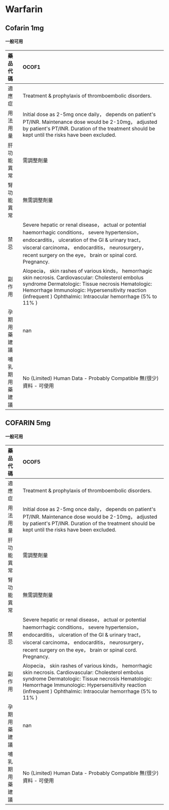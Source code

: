 # Warfarin

## Cofarin 1mg

#### 一般可用

| 藥品代碼       | OCOF1                                                                                                                                                                                                                                                                        |
|:---------------|:-----------------------------------------------------------------------------------------------------------------------------------------------------------------------------------------------------------------------------------------------------------------------------|
| 適應症         | Treatment & prophylaxis of thromboembolic disorders.                                                                                                                                                                                                                         |
| 用法用量       | Initial dose as 2-5mg once daily， depends on patient's PT/INR. Maintenance dose would be 2-10mg， adjusted by patient's PT/INR. Duration of the treatment should be kept until the risks have been excluded.                                                                |
| 肝功能異常     | 需調整劑量                                                                                                                                                                                                                                                                   |
| 腎功能異常     | 無需調整劑量                                                                                                                                                                                                                                                                 |
| 禁忌           | Severe hepatic or renal disease， actual or potential haemorrhagic conditions， severe hypertension， endocarditis， ulceration of the GI & urinary tract， visceral carcinoma， endocarditis， neurosurgery， recent surgery on the eye， brain or spinal cord. Pregnancy.  |
| 副作用         | Alopecia， skin rashes of various kinds， hemorrhagic skin necrosis. Cardiovascular: Cholesterol embolus syndrome Dermatologic: Tissue necrosis Hematologic: Hemorrhage Immunologic: Hypersensitivity reaction (infrequent ) Ophthalmic: Intraocular hemorrhage (5% to 11% ) |
| 孕期用藥建議   | nan                                                                                                                                                                                                                                                                          |
| 哺乳期用藥建議 | No (Limited) Human Data - Probably Compatible 無(很少)資料 - 可使用                                                                                                                                                                                                          |

## COFARIN 5mg

#### 一般可用

| 藥品代碼       | OCOF5                                                                                                                                                                                                                                                                        |
|:---------------|:-----------------------------------------------------------------------------------------------------------------------------------------------------------------------------------------------------------------------------------------------------------------------------|
| 適應症         | Treatment & prophylaxis of thromboembolic disorders.                                                                                                                                                                                                                         |
| 用法用量       | Initial dose as 2-5mg once daily， depends on patient's PT/INR. Maintenance dose would be 2-10mg， adjusted by patient's PT/INR. Duration of the treatment should be kept until the risks have been excluded.                                                                |
| 肝功能異常     | 需調整劑量                                                                                                                                                                                                                                                                   |
| 腎功能異常     | 無需調整劑量                                                                                                                                                                                                                                                                 |
| 禁忌           | Severe hepatic or renal disease， actual or potential haemorrhagic conditions， severe hypertension， endocarditis， ulceration of the GI & urinary tract， visceral carcinoma， endocarditis， neurosurgery， recent surgery on the eye， brain or spinal cord. Pregnancy.  |
| 副作用         | Alopecia， skin rashes of various kinds， hemorrhagic skin necrosis. Cardiovascular: Cholesterol embolus syndrome Dermatologic: Tissue necrosis Hematologic: Hemorrhage Immunologic: Hypersensitivity reaction (infrequent ) Ophthalmic: Intraocular hemorrhage (5% to 11% ) |
| 孕期用藥建議   | nan                                                                                                                                                                                                                                                                          |
| 哺乳期用藥建議 | No (Limited) Human Data - Probably Compatible 無(很少)資料 - 可使用                                                                                                                                                                                                          |


